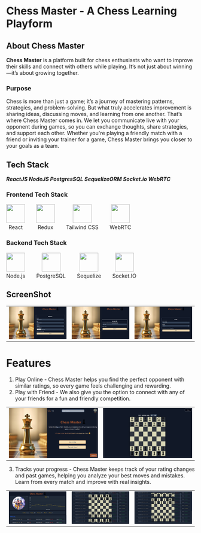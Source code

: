 # Chess Master - A Chess Learning Playform

## About Chess Master
**Chess Master** is a platform built for chess enthusiasts who want to improve their skills and connect with others while playing. It’s not just about winning—it’s about growing together.

### Purpose
Chess is more than just a game; it’s a journey of mastering patterns, strategies, and problem-solving. But what truly accelerates improvement is sharing ideas, discussing moves, and learning from one another. That’s where Chess Master comes in. We let you communicate live with your opponent during games, so you can exchange thoughts, share strategies, and support each other. Whether you're playing a friendly match with a friend or inviting your trainer for a game, Chess Master brings you closer to your goals as a team.

## Tech Stack
***ReactJS NodeJS PostgresSQL SequelizeORM Socket.io WebRTC***

### Frontend Tech Stack
<div style="display: flex; flex-wrap: wrap; align-items: center;">
<div style="display: inline-block; text-align: center; margin-right: 30px;">
  <img src="https://upload.wikimedia.org/wikipedia/commons/a/a7/React-icon.svg" width="50" height="50" />
  <br />
  React
</div>
<div style="display: inline-block; text-align: center; margin-right: 30px;">
  <img src="https://www.svgrepo.com/show/303557/redux-logo.svg" width="50" height="50" />
  <br />
  Redux
</div>
<div style="display: inline-block; text-align: center; margin-right: 30px;">
  <img src="https://www.svgrepo.com/show/333609/tailwind-css.svg" width="50" height="50" />
  <br />
  Tailwind CSS
</div>
<div style="display: inline-block; text-align: center;">
  <img src="https://www.svgrepo.com/show/354551/webrtc.svg" width="50" height="50" />
  <br />
  WebRTC
</div>
</div>

### Backend Tech Stack
<div style="display: flex; flex-wrap: wrap; align-items: center;">
<div style="display: inline-block; text-align: center; margin-right: 30px;">
  <img src="https://www.svgrepo.com/show/303360/nodejs-logo.svg" width="50" height="50" />
  <br />
  Node.js
</div>
<div style="display: inline-block; text-align: center; margin-right: 30px;">
  <img src="https://upload.wikimedia.org/wikipedia/commons/2/29/Postgresql_elephant.svg" width="50" height="50" />
  <br />
  PostgreSQL
</div>
<div style="display: inline-block; text-align: center; margin-right: 30px;">
  <img src="https://github.com/user-attachments/assets/c857fb6c-1f5c-455f-a010-682a51f21d7c" width="50" height="50" />
  <br />
  Sequelize
</div>
<div style="display: inline-block; text-align: center;">
  <img src="https://upload.wikimedia.org/wikipedia/commons/thumb/9/96/Socket-io.svg/900px-Socket-io.svg.png?20200308235956" width="50" height="50" />
  <br />
  Socket.IO
</div>
</div>

## ScreenShot
<table>
  <tr>
    <td><img src="./src/assets/registerSS.png" alt="register" width="400"></td>
    <td><img src="./src/assets/verifyOtpSS.png" alt="verifyOTP" width="400"></td>
    <td><img src="./src/assets/loginSS.png" alt="login" width="400"></td>
  </tr>
</table>

# Features
1. Play Online - Chess Master helps you find the perfect opponent with similar ratings, so every game feels challenging and rewarding.
2. Play with Friend - We also give you the option to connect with any of your friends for a fun and friendly competition.

<table>
  <tr>
  <td> <img src="./src/assets/homeSS.png" alt="homePage" width="500"> </td>
  <td><img src="./src/assets/gameSS.png" alt="game" width="500"> </td>
  </tr>
</table>

3. Tracks your progress - Chess Master keeps track of your rating changes and past games, helping you analyze your best moves and mistakes. Learn from every match and improve with real insights.

<table>
  <tr>
    <td> <img src="./src/assets/profileSS.png" alt="profile" width="370"></td>
    <td><img src="./src/assets/historySS.png" alt="history" width="370"></td>
    <td><img src="./src/assets/history2SS.png" alt="history" width="370"></td>
  </tr>
</table>
